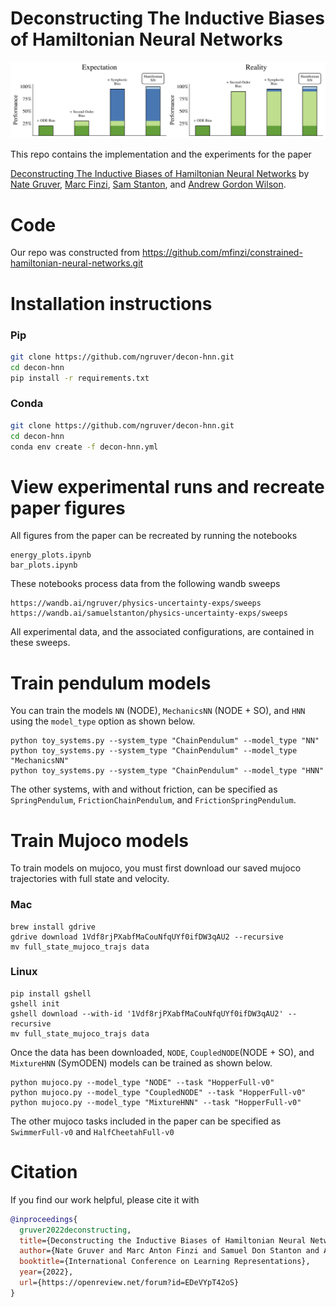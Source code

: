 # Deconstructing The Inductive Biases of Hamiltonian Neural Networks
<p align="center">
  <img src="/assets/figure1.png" width=900>
</p>
This repo contains the implementation and the experiments for the paper 

[Deconstructing The Inductive Biases of Hamiltonian Neural Networks](https://openreview.net/forum?id=EDeVYpT42oS)
by [Nate Gruver](https://ngruver.github.io/), [Marc Finzi](https://mfinzi.github.io/), [Sam Stanton](https://samuelstanton.github.io/), and [Andrew Gordon Wilson](https://cims.nyu.edu/~andrewgw/). 

# Code

Our repo was constructed from
https://github.com/mfinzi/constrained-hamiltonian-neural-networks.git

# Installation instructions

### Pip
```bash
git clone https://github.com/ngruver/decon-hnn.git
cd decon-hnn
pip install -r requirements.txt
```
### Conda
```bash
git clone https://github.com/ngruver/decon-hnn.git
cd decon-hnn
conda env create -f decon-hnn.yml
```

# View experimental runs and recreate paper figures

All figures from the paper can be recreated by running the notebooks

```
energy_plots.ipynb
bar_plots.ipynb
```

These notebooks process data from the following wandb sweeps

```
https://wandb.ai/ngruver/physics-uncertainty-exps/sweeps
https://wandb.ai/samuelstanton/physics-uncertainty-exps/sweeps
```

All experimental data, and the associated configurations, are contained in these sweeps.

# Train pendulum models

You can train the models ``NN`` (NODE), ``MechanicsNN`` (NODE + SO), and ``HNN`` using the ``model_type`` option as shown below.

```
python toy_systems.py --system_type "ChainPendulum" --model_type "NN"
python toy_systems.py --system_type "ChainPendulum" --model_type "MechanicsNN"
python toy_systems.py --system_type "ChainPendulum" --model_type "HNN"
```

The other systems, with and without friction, can be specified as ``SpringPendulum``, ``FrictionChainPendulum``, and ``FrictionSpringPendulum``. 

# Train Mujoco models

To train models on mujoco, you must first download our saved mujoco trajectories with full state and velocity.

### Mac

```
brew install gdrive
gdrive download 1Vdf8rjPXabfMaCouNfqUYf0ifDW3qAU2 --recursive
mv full_state_mujoco_trajs data
```

### Linux

```
pip install gshell
gshell init
gshell download --with-id '1Vdf8rjPXabfMaCouNfqUYf0ifDW3qAU2' --recursive
mv full_state_mujoco_trajs data
```

Once the data has been downloaded, ``NODE``, ``CoupledNODE``(NODE + SO), and ``MixtureHNN`` (SymODEN) models can be trained as shown below.

```
python mujoco.py --model_type "NODE" --task "HopperFull-v0"
python mujoco.py --model_type "CoupledNODE" --task "HopperFull-v0"
python mujoco.py --model_type "MixtureHNN" --task "HopperFull-v0"
```

The other mujoco tasks included in the paper can be specified as ``SwimmerFull-v0`` and     ``HalfCheetahFull-v0``

# Citation

If you find our work helpful, please cite it with
```bibtex
@inproceedings{
  gruver2022deconstructing,
  title={Deconstructing the Inductive Biases of Hamiltonian Neural Networks},
  author={Nate Gruver and Marc Anton Finzi and Samuel Don Stanton and Andrew Gordon Wilson},
  booktitle={International Conference on Learning Representations},
  year={2022},
  url={https://openreview.net/forum?id=EDeVYpT42oS}
}
```

